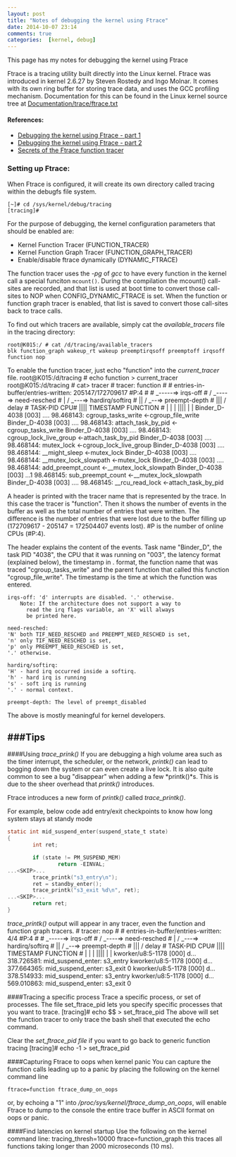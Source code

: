 ```yaml
---
layout: post
title: "Notes of debugging the kernel using Ftrace"
date: 2014-10-07 23:14
comments: true
categories:  [kernel, debug]
---
```


This page has my notes for debugging the kernel using Ftrace

Ftrace is a tracing utility built directly into the Linux kernel. Ftrace was introduced in kernel 2.6.27 by Steven Rostedy and Ingo Molnar. It comes with its own ring buffer for storing trace data, and uses the GCC profiling mechanism. Documentation for this can be found in the Linux kernel source tree at [Documentation/trace/ftrace.txt](https://www.kernel.org/doc/Documentation/trace/ftrace.txt)

#### References:  
* [Debugging the kernel using Ftrace - part 1](http://lwn.net/Articles/365835/)  
* [Debugging the kernel using Ftrace - part 2](http://lwn.net/Articles/366796/)  
* [Secrets of the Ftrace function tracer](http://lwn.net/Articles/370423/)  

### Setting up Ftrace:
When Ftrace is configured, it will create its own directory called tracing within the debugfs file system. 

	[~]# cd /sys/kernel/debug/tracing
	[tracing]#

For the purpose of debugging, the kernel configuration parameters that should be enabled are:  
*  Kernel Function Tracer (FUNCTION_TRACER)  
*  Kernel Function Graph Tracer (FUNCTION_GRAPH_TRACER)  
*  Enable/disable ftrace dynamically (DYNAMIC_FTRACE)  

The function tracer uses the *-pg* of *gcc* to have every function in the kernel call a special funciton `mcount()`.
During the compilation the mcount() call-sites are recorded, and that list is used at boot time to convert those
call-sites to NOP when CONFIG_DYNAMIC_FTRACE is set.
When the function or function graph tracer is enabled, that list is saved to convert those call-sites back to trace calls.


To find out which tracers are available, simply cat the *available_tracers* file in the tracing directory:

	root@K015:/ # cat /d/tracing/available_tracers
	blk function_graph wakeup_rt wakeup preemptirqsoff preemptoff irqsoff function nop

To enable the function tracer, just echo "function" into the *current_tracer* file.
	root@K015:/d/tracing # echo function > current_tracer
	root@K015:/d/tracing # cat> tracer
	# tracer: function
	#
	# entries-in-buffer/entries-written: 205147/172709617   #P:4
	#
	#                              _-----=> irqs-off
	#                             / _----=> need-resched
	#                            | / _---=> hardirq/softirq
	#                            || / _--=> preempt-depth
	#                            ||| /     delay
	#           TASK-PID   CPU#  ||||    TIMESTAMP  FUNCTION
	#              | |       |   ||||       |         |
			Binder_D-4038  [003] ....    98.468143: cgroup_tasks_write <-cgroup_file_write
			Binder_D-4038  [003] ....    98.468143: attach_task_by_pid <-cgroup_tasks_write
			Binder_D-4038  [003] ....    98.468143: cgroup_lock_live_group <-attach_task_by_pid
			Binder_D-4038  [003] ....    98.468144: mutex_lock <-cgroup_lock_live_group
			Binder_D-4038  [003] ....    98.468144: __might_sleep <-mutex_lock
			Binder_D-4038  [003] ....    98.468144: __mutex_lock_slowpath <-mutex_lock
			Binder_D-4038  [003] ....    98.468144: add_preempt_count <-__mutex_lock_slowpath
			Binder_D-4038  [003] ...1    98.468145: sub_preempt_count <-__mutex_lock_slowpath
			Binder_D-4038  [003] ....    98.468145: __rcu_read_lock <-attach_task_by_pid

A header is printed with the tracer name that is represented by
the trace. In this case the tracer is "function". Then it shows the
number of events in the buffer as well as the total number of entries
that were written. The difference is the number of entries that were
lost due to the buffer filling up (172709617 - 205147 = 172504407 events
lost). #P is the number of online CPUs (#P:4).

The header explains the content of the events. Task name "Binder_D", the task
PID "4038", the CPU that it was running on "003", the latency format
(explained below), the timestamp in <secs>.<usecs> format, the
function name that was traced "cgroup_tasks_write" and the parent function that
called this function "cgroup_file_write". The timestamp is the time
at which the function was entered.

	irqs-off: 'd' interrupts are disabled. '.' otherwise.
	    Note: If the architecture does not support a way to
		  read the irq flags variable, an 'X' will always
		  be printed here.

	need-resched:
	'N' both TIF_NEED_RESCHED and PREEMPT_NEED_RESCHED is set,
	'n' only TIF_NEED_RESCHED is set,
	'p' only PREEMPT_NEED_RESCHED is set,
	'.' otherwise.

	hardirq/softirq:
	'H' - hard irq occurred inside a softirq.
	'h' - hard irq is running
	's' - soft irq is running
	'.' - normal context.

	preempt-depth: The level of preempt_disabled

The above is mostly meaningful for kernel developers.


###Tips
---
####Using *trace_prink()*
If you are debugging a high volume area such as the timer interrupt, the scheduler, or the network, *printk()* can lead to bogging down the system or can even create a live lock. 
It is also quite common to see a bug "disappear" when adding a few *printk()*s. This is due to the sheer overhead that *printk()* introduces.

Ftrace introduces a new form of *printk()* called *trace_printk()*.

For example, below code add entry/exit checkpoints to know how long system stays at standy mode
``` c arch/x86/platform/intel-mid/intel_soc_pmu.c
static int mid_suspend_enter(suspend_state_t state)
{
        int ret;

        if (state != PM_SUSPEND_MEM)
                return -EINVAL;
...<SKIP>...
        trace_printk("s3_entry\n");
        ret = standby_enter();
        trace_printk("s3_exit %d\n", ret);
...<SKIP>...
        return ret;
}
```
*trace_printk()* output will appear in any tracer, even the function and function graph tracers.
	# tracer: nop
	#
	# entries-in-buffer/entries-written: 4/4   #P:4
	#
	#                              _-----=> irqs-off
	#                             / _----=> need-resched
	#                            | / _---=> hardirq/softirq
	#                            || / _--=> preempt-depth
	#                            ||| /     delay
	#           TASK-PID   CPU#  ||||    TIMESTAMP  FUNCTION
	#              | |       |   ||||       |         |
	    kworker/u8:5-1178  [000] d...   318.726581: mid_suspend_enter: s3_entry
	    kworker/u8:5-1178  [000] d...   377.664365: mid_suspend_enter: s3_exit 0
	    kworker/u8:5-1178  [000] d...   378.514933: mid_suspend_enter: s3_entry
	    kworker/u8:5-1178  [000] d...   569.010863: mid_suspend_enter: s3_exit 0

####Tracing a specific process
Trace a specific process, or set of processes. The file set_ftrace_pid lets you specify specific processes that you want to trace.
	[tracing]# echo $$ > set_ftrace_pid
The above will set the function tracer to only trace the bash shell that executed the echo command.

Clear the *set_ftrace_pid file* if you want to go back to generic function tracing
	[tracing]# echo -1 > set_ftrace_pid


####Capturing Ftrace to oops when kernel panic
You can capture the function calls leading up to a panic by placing the following on the kernel command line

	ftrace=function ftrace_dump_on_oops

or,  by echoing a "1" into */proc/sys/kernel/ftrace_dump_on_oops*, will enable Ftrace to dump to the console the entire trace buffer in ASCII format on oops or panic.

####Find latencies on kernel startup
Use the following on the kernel command line:
	tracing_thresh=10000 ftrace=function_graph
this traces all functions taking longer than 2000 microseconds (10 ms).


